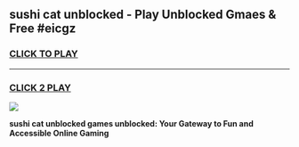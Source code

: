 
## sushi cat unblocked - Play Unblocked Gmaes & Free #eicgz
<h3>
<a href="https://news.freeplayer.one?title=sushi_cat_unblocked&ref=24F">CLICK TO PLAY</a></h3>
<hr>

<h3>
<a href="https://news.freeplayer.one?title=sushi_cat_unblocked&ref=24F">CLICK 2 PLAY</a>
  
</h3>

<a href="https://news.freeplayer.one?title=sushi_cat_unblocked&ref=24F/"><img src="https://clearcache.store/games.png"></a>


**sushi cat unblocked games unblocked: Your Gateway to Fun and Accessible Online Gaming**

